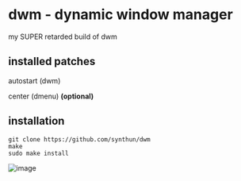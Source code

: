 # dwm - dynamic window manager
my SUPER retarded build of dwm 

## installed patches
autostart (dwm)

center (dmenu) **(optional)**

## installation
```
git clone https://github.com/synthun/dwm
make
sudo make install
```

![image](https://user-images.githubusercontent.com/84999468/170872785-bf8143f3-46f8-4c55-9b1b-297e87b1a8c4.png)

